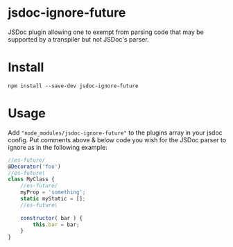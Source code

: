 # jsdoc-ignore-future
JSDoc plugin allowing one to exempt from parsing code that may be supported by a transpiler but not JSDoc's parser.

# Install
`npm install --save-dev jsdoc-ignore-future`

# Usage
Add `"node_modules/jsdoc-ignore-future"` to the plugins array in your jsdoc config.
Put comments above & below code you wish for the JSDoc parser to ignore as in the following example:
```javascript
//es-future/
@Decorator('foo')
//es-future\
class MyClass {
    //es-future/
    myProp = 'something';
    static myStatic = [];
    //es-future\
    
    constructor( bar ) {
        this.bar = bar;
    }
}
```
